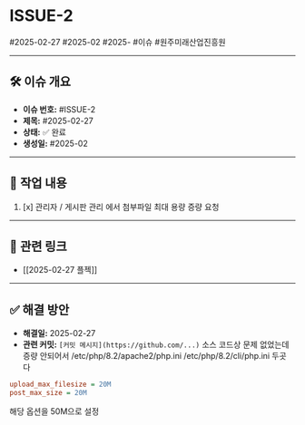 # ISSUE-2

#2025-02-27 #2025-02 #2025- #이슈
#원주미래산업진흥원 

---
## 🛠️ 이슈 개요
- **이슈 번호:** #ISSUE-2
- **제목:** #2025-02-27
- **상태:** ✅ 완료
- **생성일:** #2025-02

---
## 🚀 작업 내용
1. [x] 관리자 / 게시판 관리 에서 첨부파일 최대 용량 증량 요청

---
## 🔗 관련 링크
- [[2025-02-27 플젝]]

---
## ✅ 해결 방안
- **해결일:** 2025-02-27
- **관련 커밋:** `[커밋 메시지](https://github.com/...)`
소스 코드상 문제 없었는데 증량 안되어서
/etc/php/8.2/apache2/php.ini
/etc/php/8.2/cli/php.ini
두곳 다 

```ini
upload_max_filesize = 20M
post_max_size = 20M
```
해당 옵션을 50M으로 설정